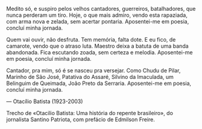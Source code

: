 Medito só, e suspiro
pelos velhos cantadores,
guerreiros, batalhadores,
que nunca perderam um tiro.
Hoje, o que mais admiro,
vendo esta rapaziada,
com arma nova e zelada,
sem acertar pontaria.
Aposentei-me em poesia,
concluí minha jornada.

Quem vai ouvir, não desfruta.
Tem memória, falta dote.
E eu fico, de camarote,
vendo que o atraso luta.
Maestro deixa a batuta
de uma banda abandonada.
Fica escutando zoada,
sem certeza e melodia.
Aposentei-me em poesia,
concluí minha jornada.

Cantador, pra mim, só é
se nasceu pra versejar.
Como Chudu de Pilar,
Marinho de São José,
Patativa do Assaré,
Silvino da Imaculada,
um Belinguim de Queimada,
João Preto da Serraria.
Aposentei-me em poesia,
concluí minha jornada.

― Otacílio Batista (1923-2003)

Trecho de «Otacilio Batista: Uma história do
repente brasileiro», do jornalista Santino Patriota, com prefácio 
de Edmilson Freire.